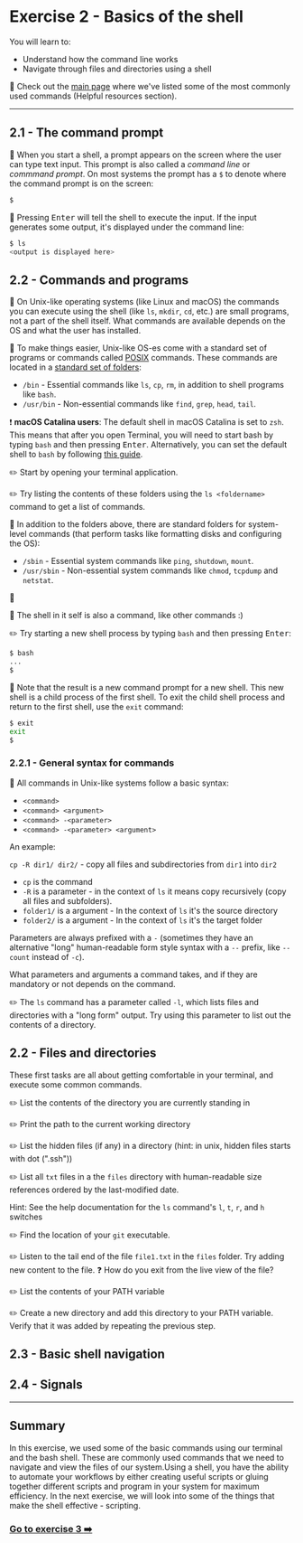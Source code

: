 # Exercise 2 - Basics of the shell

You will learn to:

- Understand how the command line works
- Navigate through files and directories using a shell

:book: Check out the [main page](../README.md) where we've listed some of the most commonly used commands (Helpful resources section).

---

## 2.1 - The command prompt

:book: When you start a shell, a prompt appears on the screen where the user can type text input. This prompt is also called a _command line_ or _commmand prompt_. On most systems the prompt has a `$` to denote where the command prompt is on the screen:

```bash
$
```

:book: Pressing <kbd>Enter</kbd> will tell the shell to execute the input. If the input generates some output, it's displayed under the command line:

```bash
$ ls
<output is displayed here>
```

## 2.2 - Commands and programs

:book: On Unix-like operating systems (like Linux and macOS) the commands you can execute using the shell (like `ls`, `mkdir`, `cd`, etc.) are small programs, not a part of the shell itself. What commands are available depends on the OS and what the user has installed.

:book: To make things easier, Unix-like OS-es come with a standard set of programs or commands called [POSIX](https://itsfoss.com/posix/) commands. These commands are located in a [standard set of folders](https://en.wikipedia.org/wiki/Filesystem_Hierarchy_Standard):

- `/bin` - Essential commands like `ls`, `cp`, `rm`, in addition to shell programs like `bash`.
- `/usr/bin` - Non-essential commands like `find`, `grep`, `head`, `tail`.

:exclamation: __macOS Catalina users__: The default shell in macOS Catalina is set to `zsh`. This means that after you open Terminal, you will need to start bash by typing `bash` and then pressing <kbd>Enter</kbd>. Alternatively, you can set the default shell to `bash` by following [this guide](https://www.howtogeek.com/444596/how-to-change-the-default-shell-to-bash-in-macos-catalina/).

:pencil2: Start by opening your terminal application.

:pencil2: Try listing the contents of these folders using the `ls <foldername>` command to get a list of commands.

:book: In addition to the folders above, there are standard folders for system-level commands (that perform tasks like formatting disks and configuring the OS):

- `/sbin` - Essential system commands like `ping`, `shutdown`, `mount`.
- `/usr/sbin` - Non-essential system commands like `chmod`, `tcpdump` and `netstat`.

:book: 

:book: The shell in it self is also a command, like other commands :)

:pencil2: Try starting a new shell process by typing `bash` and then pressing <kbd>Enter</kbd>:

```bash
$ bash
...
$
```

:book: Note that the result is a new command prompt for a new shell. This new shell is a child process of the first shell. To exit the child shell process and return to the first shell, use the `exit` command:

```bash
$ exit
exit
$
```

### 2.2.1 - General syntax for commands

:book: All commands in Unix-like systems follow a basic syntax:

- `<command>`
- `<command> <argument>`
- `<command> -<parameter>`
- `<command> -<parameter> <argument>`

An example:

`cp -R dir1/ dir2/` - copy all files and subdirectories from `dir1` into `dir2`

- `cp` is the command
- `-R` is a parameter - in the context of `ls` it means copy recursively (copy all files and subfolders).
- `folder1/` is a argument - In the context of `ls` it's the source directory
- `folder2/` is a argument - In the context of `ls` it's the target folder

Parameters are always prefixed with a `-` (sometimes they have an alternative "long" human-readable form style syntax with a `--` prefix, like `--count` instead of `-c`).

What parameters and arguments a command takes, and if they are mandatory or not depends on the command.

:pencil2: The `ls` command has a parameter called `-l`, which lists files and directories with a "long form" output. Try using this parameter to list out the contents of a directory.

## 2.2 - Files and directories

These first tasks are all about getting comfortable in your terminal, and execute some common commands.

:pencil2: List the contents of the directory you are currently standing in

:pencil2: Print the path to the current working directory

:pencil2: List the hidden files (if any) in a directory (hint: in unix, hidden files starts with dot (".ssh"))

:pencil2: List all `txt` files in a the `files` directory with human-readable size references ordered
  by the last-modified date.

Hint: See the help documentation for the `ls` command's `l`, `t`, `r`, and `h` switches

:pencil2: Find the location of your `git` executable.

:pencil2: Listen to the tail end of the file `file1.txt` in the `files` folder. Try adding new content to the file.
:question: How do you exit from the live view of the file?

:pencil2: List the contents of your PATH variable

:pencil2: Create a new directory and add this directory to your PATH variable. Verify that it was added by repeating the previous step.

## 2.3 - Basic shell navigation

## 2.4 - Signals

---

## Summary

In this exercise, we used some of the basic commands using our terminal and the bash shell. These are commonly used commands that we need to navigate and view the files of our system.Using a shell, you have the ability to automate your workflows by either creating useful scripts or gluing together different scripts and program in your system for maximum efficiency. In the next exercise, we will look into some of the things that make the shell effective - scripting.

### [Go to exercise 3 :arrow_right:](./exercise-3.md)

